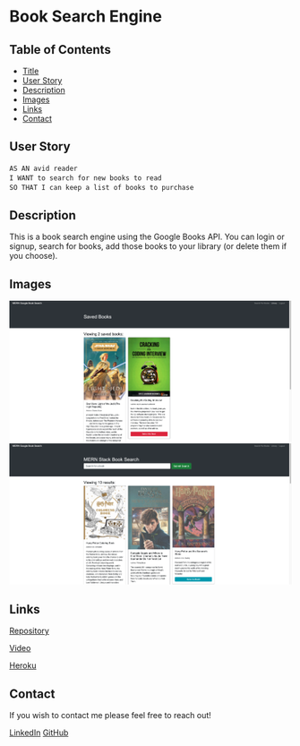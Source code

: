 <a href = "title"></a>

# Book Search Engine

## Table of Contents

- [Title](#title)
- [User Story](#story)
- [Description](#description)
- [Images](#images)
- [Links](#links)
- [Contact](#contact)

<a href = "story"></a>

## User Story

```md
AS AN avid reader
I WANT to search for new books to read
SO THAT I can keep a list of books to purchase
```

<a href = "description"></a>

## Description

This is a book search engine using the Google Books API. You can login or signup, search for books, add those books to your library (or delete them if you choose). 

<a href = "images"></a>

## Images

<img src = "./images/screenShot1.png"></img>
<img src = "./images/screenShot2.png"></img>

<a href = "links"></a>

## Links

[Repository](https://github.com/joecliffordofficial/bookSearchEngine)

[Video](chrome-extension://mmeijimgabbpbgpdklnllpncmdofkcpn/app.html#/files/26802304-869a-42b2-yfda-487a1788b05d)

[Heroku](https://book-search-engine-mern-jc.herokuapp.com/)

<a href = "contact"></a>

## Contact

If you wish to contact me please feel free to reach out!

[LinkedIn](https://www.linkedin.com/in/joe-clifford/)
[GitHub](https://github.com/joecliffordofficial)